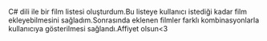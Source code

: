 C# dili ile bir film listesi oluşturdum.Bu listeye kullanıcı istediği kadar film ekleyebilmesini sağladım.Sonrasında eklenen filmler farklı kombinasyonlarla kullanıcıya gösterilmesi sağlandı.Affiyet olsun<3
